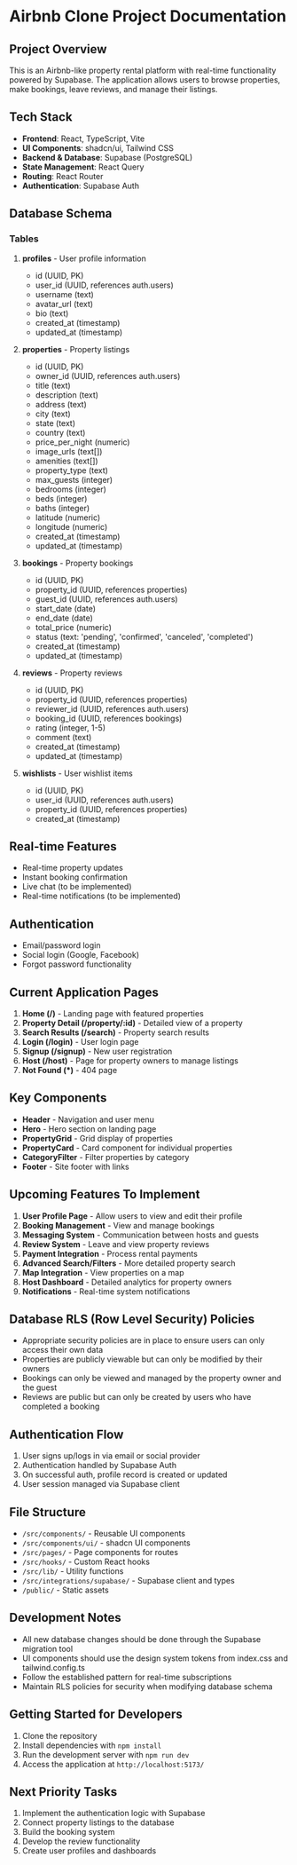 # Airbnb Clone Project Documentation

## Project Overview
This is an Airbnb-like property rental platform with real-time functionality powered by Supabase. The application allows users to browse properties, make bookings, leave reviews, and manage their listings.

## Tech Stack
- **Frontend**: React, TypeScript, Vite
- **UI Components**: shadcn/ui, Tailwind CSS
- **Backend & Database**: Supabase (PostgreSQL)
- **State Management**: React Query
- **Routing**: React Router
- **Authentication**: Supabase Auth

## Database Schema

### Tables
1. **profiles** - User profile information
   - id (UUID, PK)
   - user_id (UUID, references auth.users)
   - username (text)
   - avatar_url (text)
   - bio (text)
   - created_at (timestamp)
   - updated_at (timestamp)

2. **properties** - Property listings
   - id (UUID, PK)
   - owner_id (UUID, references auth.users)
   - title (text)
   - description (text)
   - address (text)
   - city (text)
   - state (text)
   - country (text)
   - price_per_night (numeric)
   - image_urls (text[])
   - amenities (text[])
   - property_type (text)
   - max_guests (integer)
   - bedrooms (integer)
   - beds (integer)
   - baths (integer)
   - latitude (numeric)
   - longitude (numeric)
   - created_at (timestamp)
   - updated_at (timestamp)

3. **bookings** - Property bookings
   - id (UUID, PK)
   - property_id (UUID, references properties)
   - guest_id (UUID, references auth.users)
   - start_date (date)
   - end_date (date)
   - total_price (numeric)
   - status (text: 'pending', 'confirmed', 'canceled', 'completed')
   - created_at (timestamp)
   - updated_at (timestamp)

4. **reviews** - Property reviews
   - id (UUID, PK)
   - property_id (UUID, references properties)
   - reviewer_id (UUID, references auth.users)
   - booking_id (UUID, references bookings)
   - rating (integer, 1-5)
   - comment (text)
   - created_at (timestamp)
   - updated_at (timestamp)

5. **wishlists** - User wishlist items
   - id (UUID, PK)
   - user_id (UUID, references auth.users)
   - property_id (UUID, references properties)
   - created_at (timestamp)

## Real-time Features
- Real-time property updates
- Instant booking confirmation
- Live chat (to be implemented)
- Real-time notifications (to be implemented)

## Authentication
- Email/password login
- Social login (Google, Facebook)
- Forgot password functionality

## Current Application Pages
1. **Home (/)** - Landing page with featured properties
2. **Property Detail (/property/:id)** - Detailed view of a property
3. **Search Results (/search)** - Property search results
4. **Login (/login)** - User login page
5. **Signup (/signup)** - New user registration
6. **Host (/host)** - Page for property owners to manage listings
7. **Not Found (*)** - 404 page

## Key Components
- **Header** - Navigation and user menu
- **Hero** - Hero section on landing page
- **PropertyGrid** - Grid display of properties
- **PropertyCard** - Card component for individual properties
- **CategoryFilter** - Filter properties by category
- **Footer** - Site footer with links

## Upcoming Features To Implement
1. **User Profile Page** - Allow users to view and edit their profile
2. **Booking Management** - View and manage bookings
3. **Messaging System** - Communication between hosts and guests
4. **Review System** - Leave and view property reviews
5. **Payment Integration** - Process rental payments
6. **Advanced Search/Filters** - More detailed property search
7. **Map Integration** - View properties on a map
8. **Host Dashboard** - Detailed analytics for property owners
9. **Notifications** - Real-time system notifications

## Database RLS (Row Level Security) Policies
- Appropriate security policies are in place to ensure users can only access their own data
- Properties are publicly viewable but can only be modified by their owners
- Bookings can only be viewed and managed by the property owner and the guest
- Reviews are public but can only be created by users who have completed a booking

## Authentication Flow
1. User signs up/logs in via email or social provider
2. Authentication handled by Supabase Auth
3. On successful auth, profile record is created or updated
4. User session managed via Supabase client

## File Structure
- `/src/components/` - Reusable UI components
- `/src/components/ui/` - shadcn UI components
- `/src/pages/` - Page components for routes
- `/src/hooks/` - Custom React hooks
- `/src/lib/` - Utility functions
- `/src/integrations/supabase/` - Supabase client and types
- `/public/` - Static assets

## Development Notes
- All new database changes should be done through the Supabase migration tool
- UI components should use the design system tokens from index.css and tailwind.config.ts
- Follow the established pattern for real-time subscriptions
- Maintain RLS policies for security when modifying database schema

## Getting Started for Developers
1. Clone the repository
2. Install dependencies with `npm install`
3. Run the development server with `npm run dev`
4. Access the application at `http://localhost:5173/`

## Next Priority Tasks
1. Implement the authentication logic with Supabase
2. Connect property listings to the database
3. Build the booking system
4. Develop the review functionality
5. Create user profiles and dashboards